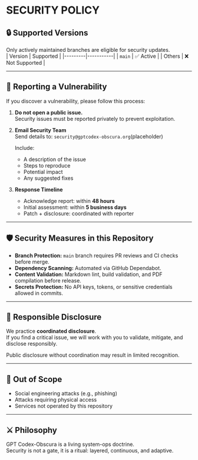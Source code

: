 # SECURITY POLICY



## 🔒 Supported Versions

Only actively maintained branches are eligible for security updates.  
| Version | Supported |
|---------|-----------|
| `main`  | ✅ Active |
| Others  | ❌ Not Supported |


---


## 📢 Reporting a Vulnerability

If you discover a vulnerability, please follow this process:

1. **Do not open a public issue.**  
   Security issues must be reported privately to prevent exploitation.

2. **Email Security Team**  
   Send details to: `security@gptcodex-obscura.org`(placeholder)

   Include:
   - A description of the issue
   - Steps to reproduce
   - Potential impact
   - Any suggested fixes

3. **Response Timeline**  
   - Acknowledge report: within **48 hours**  
   - Initial assessment: within **5 business days**  
   - Patch + disclosure: coordinated with reporter


---


## 🛡️ Security Measures in this Repository

- **Branch Protection:** `main` branch requires PR reviews and CI checks before merge.  
- **Dependency Scanning:** Automated via GitHub Dependabot.  
- **Content Validation:** Markdown lint, build validation, and PDF compilation before release.  
- **Secrets Protection:** No API keys, tokens, or sensitive credentials allowed in commits.  


---


## 📂 Responsible Disclosure

We practice **coordinated disclosure**.  
If you find a critical issue, we will work with you to validate, mitigate, and disclose responsibly.  

Public disclosure without coordination may result in limited recognition.  


---


## 🚫 Out of Scope

- Social engineering attacks (e.g., phishing)  
- Attacks requiring physical access  
- Services not operated by this repository  


---


## ⚔️ Philosophy

GPT Codex-Obscura is a living system-ops doctrine.  
Security is not a gate, it is a ritual: layered, continuous, and adaptive.